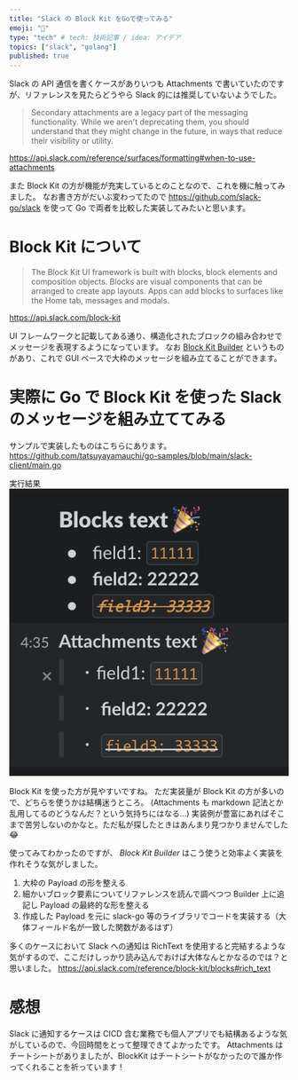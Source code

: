 ```yaml
---
title: "Slack の Block Kit をGoで使ってみる"
emoji: "💬"
type: "tech" # tech: 技術記事 / idea: アイデア
topics: ["slack", "golang"]
published: true
---
```


Slack の API 通信を書くケースがありいつも Attachments で書いていたのですが、リファレンスを見たらどうやら Slack 的には推奨していないようでした。

> Secondary attachments are a legacy part of the messaging functionality. While we aren't deprecating them, you should understand that they might change in the future, in ways that reduce their visibility or utility.

https://api.slack.com/reference/surfaces/formatting#when-to-use-attachments

また Block Kit の方が機能が充実しているとのことなので、これを機に触ってみました。
なお書き方がだいぶ変わってたので https://github.com/slack-go/slack を使って Go で両者を比較した実装してみたいと思います。

# Block Kit について

> The Block Kit UI framework is built with blocks, block elements and composition objects.
> Blocks are visual components that can be arranged to create app layouts. Apps can add blocks to surfaces like the Home tab, messages and modals.

https://api.slack.com/block-kit

UI フレームワークと記載してある通り、構造化されたブロックの組み合わせでメッセージを表現するようになっています。
なお [Block Kit Builder](https://api.slack.com/block-kit-builder) というものがあり、これで GUI ベースで大枠のメッセージを組み立てることができます。

# 実際に Go で Block Kit を使った Slack のメッセージを組み立ててみる

サンプルで実装したものはこちらにあります。
https://github.com/tatsuyayamauchi/go-samples/blob/main/slack-client/main.go

実行結果
![](/images/slack-block-kit.png)

Block Kit を使った方が見やすいですね。
ただ実装量が Block Kit の方が多いので、どちらを使うかは結構迷うところ。
(Attachments も markdown 記法とか乱用してるのどうなんだ？という気持ちにはなる...)
実装例が豊富にあればそこまで苦労しないのかなと。ただ私が探したときはあんまり見つかりませんでした 😂

使ってみてわかったのですが、 _Block Kit Builder_ はこう使うと効率よく実装を作れそうな気がしました。

1. 大枠の Payload の形を整える
2. 細かいブロック要素についてリファレンスを読んで調べつつ Builder 上に追記し Payload の最終的な形を整える
3. 作成した Payload を元に slack-go 等のライブラリでコードを実装する（大体フィールド名が一致した関数があるはず）

多くのケースにおいて Slack への通知は RichText を使用すると完結するような気がするので、ここだけしっかり読み込んでおけば大体なんとかなるのでは？と思いました。
https://api.slack.com/reference/block-kit/blocks#rich_text

# 感想

Slack に通知するケースは CICD 含む業務でも個人アプリでも結構あるような気がしているので、今回時間をとって整理できてよかったです。
Attachments はチートシートがありましたが、BlockKit はチートシートがなかったので誰か作ってくれることを祈っています！
